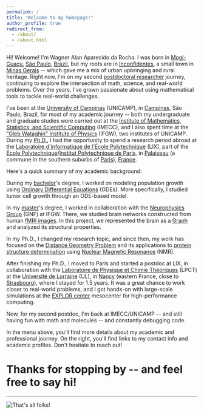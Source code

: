 ```yaml
---
permalink: /
title: "Welcome to my homepage!"
author_profile: true
redirect_from: 
  - /about/
  - /about.html
---
```


Hi! Welcome! I'm Wagner Alan Aparecido da Rocha. I was born in [Mogi-Guaçu](https://en.wikipedia.org/wiki/Mogi_Gua%C3%A7u), [São Paulo](https://en.wikipedia.org/wiki/S%C3%A3o_Paulo_(state)), [Brazil](http://en.wikipedia.org/wiki/Brazil), but my roots are in [Inconfidentes](https://pt.wikipedia.org/wiki/Inconfidentes), a small town in [Minas Gerais](https://en.wikipedia.org/wiki/Minas_Gerais) -- which gave me a mix of urban upbringing and rural heritage. Right now, I'm on my second [postdoctoral researcher](https://en.wikipedia.org/wiki/Postdoctoral_researcher) journey, continuing to explore the intersection of math, science, and real-world problems. Over the years, I've grown passionate about using mathematical tools to tackle real-world challenges.

I've been at the [University of Campinas](https://unicamp.br/en/) (UNICAMP), in [Campinas](http://en.wikipedia.org/wiki/Campinas), São Paulo, Brazil, for most of my academic journey -- both my undergraduate and graduate studies were carried out at the [Institute of Mathematics, Statistics, and Scientific Computing](https://www.ime.unicamp.br/en) (IMECC), and I also spent time at the ["Gleb Wataghin" Institute of Physics](https://portal.ifi.unicamp.br/en/) (IFGW), two institutes of UNICAMP. During my [Ph.D.](https://en.wikipedia.org/wiki/Doctor_of_Philosophy), I had the opportunity to spend a research period abroad at the [Laboratoire d'informatique de l'École Polytechnique](https://www.lix.polytechnique.fr/) (LIX), part of the [École Polytechnique](https://www.polytechnique.edu/)/[Institut Polytechnique de Paris](https://www.ip-paris.fr/), in [Palaiseau](https://en.wikipedia.org/wiki/Palaiseau) (a commune in the southern suburbs of [Paris](https://en.wikipedia.org/wiki/Paris)), [France](http://en.wikipedia.org/wiki/France).

Here's a quick summary of my academic background:  

<!--

1. [B.Sc.](https://en.wikipedia.org/wiki/Bachelor_of_Science) in [Applied and Computational Mathematics](https://www.dac.unicamp.br/sistemas/catalogos/grad/catalogo2011/cursos/cur28.html) (2014), with an emphasis on [Biomathematics](https://www.dac.unicamp.br/sistemas/catalogos/grad/catalogo2011/cursos/sug28.html) and [Numerical Analysis](https://www.dac.unicamp.br/sistemas/catalogos/grad/catalogo2011/cursos/sug28.html)
1. [B.Ed.](https://en.wikipedia.org/wiki/Bachelor_of_Education) in [Mathematics](https://www.dac.unicamp.br/sistemas/catalogos/grad/catalogo2011/cursos/cur01.html) (2019)
1. B.Ed. in [Physics](https://www.dac.unicamp.br/sistemas/catalogos/grad/catalogo2011/cursos/cur04.html) (2021)
1. [M.Sc.](https://en.wikipedia.org/wiki/Master_of_Science) in [Applied Mathematics](https://www.dac.unicamp.br/sistemas/catalogos/pos-grad/catalogo2017/unidade/imecc-339/cursos/curso_29m.html) (2017)
1. Ph.D. in [Applied Mathematics](https://www.dac.unicamp.br/sistemas/catalogos/pos-grad/catalogo2017/unidade/imecc-339/cursos/curso_79d.html) (2022)

-->

During my [bachelor](https://en.wikipedia.org/wiki/Bachelor_of_Science)'s degree, I worked on modeling population growth using [Ordinary Differential Equations](https://en.wikipedia.org/wiki/Ordinary_differential_equation) (ODEs). More specifically, I studied tumor cell growth through an ODE-based model.

In my [master](https://en.wikipedia.org/wiki/Master_of_Science)'s degree, I worked in collaboration with the [Neurophysics Group](https://portal.ifi.unicamp.br/drcc/gnf) (GNF) at IFGW. There, we studied brain networks constructed from human [fMRI images](https://en.wikipedia.org/wiki/Functional_magnetic_resonance_imaging). In this project, we represented the brain as a [Graph](https://en.wikipedia.org/wiki/Graph_(discrete_mathematics)) and analyzed its structural properties.

In my Ph.D., I changed my research topic, and since then, my work has focused on the [Distance Geometry Problem](https://en.wikipedia.org/wiki/Distance_geometry) and its applications to [protein structure determination](https://en.wikipedia.org/wiki/Protein_structure_determination) using [Nuclear Magnetic Resonance](https://en.wikipedia.org/wiki/Nuclear_magnetic_resonance) (NMR).

After finishing my Ph.D., I moved to Paris and started a postdoc at LIX, in collaboration with the [Laboratoire de Physique et Chimie Théoriques](https://lpct.cnrs.fr/en/home/) (LPCT) at the [Université de Lorraine](https://www.univ-lorraine.fr/en/univ-lorraine/) (UL), in [Nancy](https://en.wikipedia.org/wiki/Nancy,_France) (eastern France, close to [Strasbourg](https://en.wikipedia.org/wiki/Strasbourg)), where I stayed for 1.5 years. It was a great chance to work closer to real-world problems, and I got hands-on with large-scale simulations at the [EXPLOR center](https://explor.univ-lorraine.fr) mesocenter for high-performance computing.

Now, for my second postdoc, I'm back at IMECC/UNICAMP -- and still having fun with math and molecules -- and constantly debugging code.

In the menu above, you'll find more details about my academic and professional journey. On the right, you'll find links to my contact info and academic profiles. Don't hesitate to reach out!

Thanks for stopping by -- and feel free to say hi!
======
------
<div class="text-center">
  <img src="{{ '/images/thats_all_folks.png' | relative_url }}" alt="That's all folks!" />
</div>
